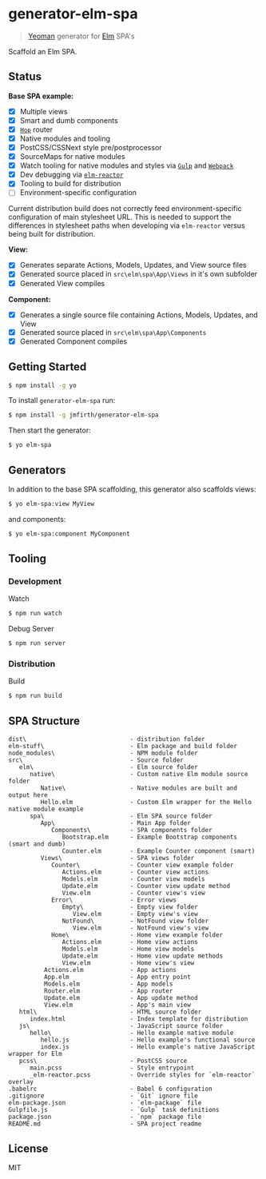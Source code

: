 # generator-elm-spa

> [Yeoman](http://yeoman.io) generator for [Elm](http://elm-lang.org/) SPA's

Scaffold an Elm SPA.

## Status

**Base SPA example:**

- [x] Multiple views
- [x] Smart and dumb components
- [x] [`Hop`](http://package.elm-lang.org/packages/sporto/hop/latest) router
- [x] Native modules and tooling
- [x] PostCSS/CSSNext style pre/postprocessor
- [x] SourceMaps for native modules
- [x] Watch tooling for native modules and styles via [`Gulp`](http://gulpjs.com/) and [`Webpack`](https://webpack.github.io/)
- [x] Dev debugging via [`elm-reactor`](https://github.com/elm-lang/elm-reactor)
- [x] Tooling to build for distribution
- [ ] Environment-specific configuration

Current distribution build does not correctly feed environment-specific configuration of main stylesheet URL.  This is needed to support the differences in stylesheet paths when developing via `elm-reactor` versus being built for distribution.

**View:**

- [x] Generates separate Actions, Models, Updates, and View source files
- [x] Generated source placed in `src\elm\spa\App\Views` in it's own subfolder
- [x] Generated View compiles

**Component:**

- [x] Generates a single source file containing Actions, Models, Updates, and View
- [x] Generated source placed in `src\elm\spa\App\Components`
- [x] Generated Component compiles

## Getting Started

```sh
$ npm install -g yo
```

To install `generator-elm-spa` run:

```sh
$ npm install -g jmfirth/generator-elm-spa
```

Then start the generator:

```sh
$ yo elm-spa
```

## Generators

In addition to the base SPA scaffolding, this generator also scaffolds views:

```sh
$ yo elm-spa:view MyView
```

and components:

```sh
$ yo elm-spa:component MyComponent
```

## Tooling

### Development

Watch

```sh
$ npm run watch
```

Debug Server

```sh
$ npm run server
```

### Distribution

Build

```sh
$ npm run build
```

## SPA Structure

```
dist\                             - distribution folder
elm-stuff\                        - Elm package and build folder
node_modules\                     - NPM module folder
src\                              - Source folder
   elm\                           - Elm source folder
      native\                     - Custom native Elm module source folder
         Native\                  - Native modules are built and output here
         Hello.elm                - Custom Elm wrapper for the Hello native module example
      spa\                        - Elm SPA source folder
         App\                     - Main App folder
            Components\           - SPA components folder
               Bootstrap.elm      - Example Bootstrap components (smart and dumb)
               Counter.elm        - Example Counter component (smart)
         Views\                   - SPA views folder
            Counter\              - Counter view example folder
               Actions.elm        - Counter view actions
               Models.elm         - Counter view models
               Update.elm         - Counter view update method
               View.elm           - Counter view's view
            Error\                - Error views
               Empty\             - Empty view folder
                  View.elm        - Empty view's view
               NotFound\          - NotFound view folder
                  View.elm        - NotFound view's view
            Home\                 - Home view example folder
               Actions.elm        - Home view actions
               Models.elm         - Home view models
               Update.elm         - Home view update methods
               View.elm           - Home view's view
          Actions.elm             - App actions
          App.elm                 - App entry point
          Models.elm              - App models
          Router.elm              - App router
          Update.elm              - App update method
          View.elm                - App's main view
   html\                          - HTML source folder
      index.html                  - Index template for distribution
   js\                            - JavaScript source folder
      hello\                      - Hello example native module
         hello.js                 - Hello example's functional source
         index.js                 - Hello example's native JavaScript wrapper for Elm
   pcss\                          - PostCSS source
      main.pcss                   - Style entrypoint
      _elm-reactor.pcss           - Override styles for `elm-reactor` overlay
.babelrc                          - Babel 6 configuration
.gitignore                        - `Git` ignore file
elm-package.json                  - `elm-package` file
Gulpfile.js                       - `Gulp` task definitions
package.json                      - `npm` package file
README.md                         - SPA project readme
```

## License

MIT
